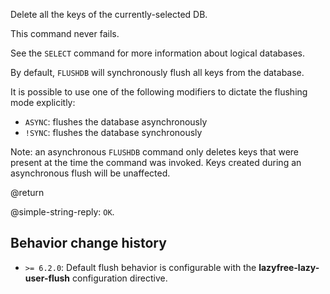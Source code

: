 Delete all the keys of the currently-selected DB.

This command never fails.

See the `SELECT` command for more information about logical databases.

By default, `FLUSHDB` will synchronously flush all keys from the database.

It is possible to use one of the following modifiers to dictate the flushing mode explicitly:

* `ASYNC`: flushes the database asynchronously
* `!SYNC`: flushes the database synchronously

Note: an asynchronous `FLUSHDB` command only deletes keys that were present at the time the command was invoked. Keys created during an asynchronous flush will be unaffected.

@return

@simple-string-reply: `OK`.

## Behavior change history

*   `>= 6.2.0`: Default flush behavior is configurable with the **lazyfree-lazy-user-flush** configuration directive.
